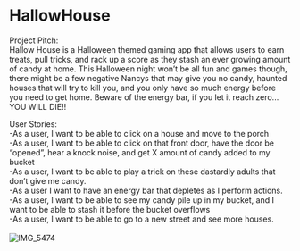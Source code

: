 # HallowHouse

Project Pitch:<br>
Hallow House is a Halloween themed gaming app that allows users to earn treats, pull tricks, and rack up a score as they stash an ever growing amount of candy at home. This Halloween night won’t be all fun and games though, there might be a few negative Nancys that may give you no candy, haunted houses that will try to kill you, and you only have so much energy before you need to get home. Beware of the energy bar, if you let it reach zero... YOU WILL DIE!!<br>

User Stories:<br>
-As a user, I want to be able to click on a house and move to the porch<br>
-As a user, I want to be able to click on that front door, have the door be “opened”, hear a knock noise, and get X amount of candy added to my bucket<br>
-As a user, I want to be able to play a trick on these dastardly adults that don’t give me candy.<br>
-As a user I want to have an energy bar that depletes as I perform actions.<br>
-As a user, I want to be able to see my candy pile up in my bucket, and I want to be able to stash it before the bucket overflows<br>
-As a user, I want to be able to go to a new street and see more houses.<br><br>
![IMG_5474](https://user-images.githubusercontent.com/109716310/197583056-c6d99823-db7e-4056-ab68-9fa3a99ff45b.jpg)
